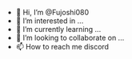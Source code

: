 - 👋 Hi, I’m @Fujoshi080
- 👀 I’m interested in ...
- 🌱 I’m currently learning ...
- 💞️ I’m looking to collaborate on ...
- 📫 How to reach me  discord

<!---
Fujoshi080/Fujoshi080 is a ✨ special ✨ repository because its `README.md` (this file) appears on your GitHub profile.
You can click the Preview link to take a look at your changes.
--->
